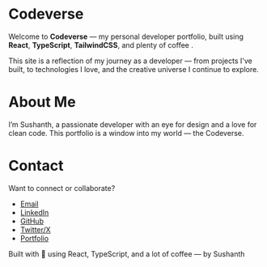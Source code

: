 #  Codeverse

Welcome to **Codeverse** — my personal developer portfolio, built using **React**, **TypeScript**, **TailwindCSS**, and plenty of coffee .

This site is a reflection of my journey as a developer — from projects I've built, to technologies I love, and the creative universe I continue to explore.

#  About Me
I’m Sushanth, a passionate developer with an eye for design and a love for clean code. This portfolio is a window into my world — the Codeverse.

#  Contact
Want to connect or collaborate?
-  [Email](mailto:sushanthbs766@gmail.com) 
-  [LinkedIn](https://www.linkedin.com/in/sshnth/)
-  [GitHub](https://github.com/SushAN766)
-  [Twitter/X](https://x.com/https://x.com/ssnthbs)
-  [Portfolio](https://portfolio-site-gray-chi.vercel.app/)

Built with 💜 using React, TypeScript, and a lot of coffee — by Sushanth
